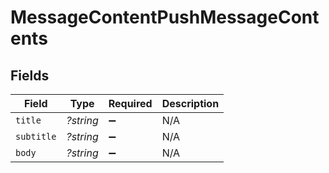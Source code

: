 # MessageContentPushMessageContents


## Fields

| Field              | Type               | Required           | Description        |
| ------------------ | ------------------ | ------------------ | ------------------ |
| `title`            | *?string*          | :heavy_minus_sign: | N/A                |
| `subtitle`         | *?string*          | :heavy_minus_sign: | N/A                |
| `body`             | *?string*          | :heavy_minus_sign: | N/A                |
